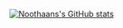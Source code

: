 [![Noothaans's GitHub stats](https://github-readme-stats.vercel.app/api?username=Noothaan)](https://github.com/anuraghazra/github-readme-stats)

